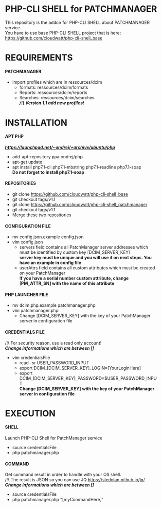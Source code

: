 # PHP-CLI SHELL for PATCHMANAGER

This repository is the addon for PHP-CLI SHELL about PATCHMANAGER service.  
You have to use base PHP-CLI SHELL project that is here: https://github.com/cloudwatt/php-cli-shell_base


# REQUIREMENTS

#### PATCHMANAGER
* Import profiles which are in ressources/dcim
    * formats: ressources/dcim/formats
	* Reports: ressources/dcim/reports
	* Searches: ressources/dcim/searches  
__*/!\ Version 1.1 add new profiles!*__


# INSTALLATION

#### APT PHP
__*https://launchpad.net/~ondrej/+archive/ubuntu/php*__
* add-apt-repository ppa:ondrej/php
* apt-get update
* apt install php7.1-cli php7.1-mbstring php7.1-readline php7.1-soap  
__Do not forget to install php7.1-soap__

#### REPOSITORIES
* git clone https://github.com/cloudwatt/php-cli-shell_base
* git checkout tags/v1.1
* git clone https://github.com/cloudwatt/php-cli-shell_patchmanager
* git checkout tags/v1.1
* Merge these two repositories
	
#### CONFIGURATION FILE
* mv config.json.example config.json
* vim config.json
    * servers field contains all PatchManager server addresses which must be identified by custom key [DCIM_SERVER_KEY]  
	  __server key must be unique and you will use it on next steps. You have an example in config file__
	* userAttrs field contains all custom attributes which must be created on your PatchManager  
	  __If you have a serial number custom attribute, change [PM_ATTR_SN] with the name of this attribute__

#### PHP LAUNCHER FILE
* mv dcim.php.example patchmanager.php
* vim patchmanager.php
    * Change [DCIM_SERVER_KEY] with the key of your PatchManager server in configuration file

#### CREDENTIALS FILE
/!\ For security reason, use a read only account!  
__*Change informations which are between []*__
* vim credentialsFile
    * read -sr USER_PASSWORD_INPUT
    * export DCIM_[DCIM_SERVER_KEY]_LOGIN=[YourLoginHere]
    * export DCIM_[DCIM_SERVER_KEY]_PASSWORD=$USER_PASSWORD_INPUT  
	  __Change [DCIM_SERVER_KEY] with the key of your PatchManager server in configuration file__


# EXECUTION

#### SHELL
Launch PHP-CLI Shell for PatchManager service
* source credentialsFile
* php patchmanager.php

#### COMMAND
Get command result in order to handle with your OS shell.  
/!\ The result is JSON so you can use JQ https://stedolan.github.io/jq/  
__*Change informations which are between []*__
* source credentialsFile
* php patchmanager.php "[myCommandHere]"